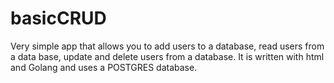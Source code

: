# basicCRUD
Very simple app that allows you to add users to a database, read users from a data base, update and delete users from a database. It is written with html and Golang and uses a POSTGRES database.
